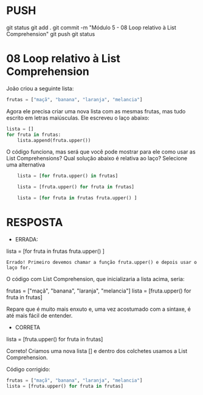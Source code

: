 
# ###################################################################################################################################################################
# ###################################################################################################################################################################
# PUSH

git status
git add .
git commit -m "Módulo 5 - 08 Loop relativo à List Comprehension"
git push
git status


# ###################################################################################################################################################################
# ###################################################################################################################################################################
#    08 Loop relativo à List Comprehension

João criou a seguinte lista:

~~~~python
frutas = ["maçã", "banana", "laranja", "melancia"]
~~~~

Agora ele precisa criar uma nova lista com as mesmas frutas, mas tudo escrito em letras maiúsculas. Ele escreveu o laço abaixo:

~~~~python
lista = []
for fruta in frutas:
    lista.append(fruta.upper())
~~~~

O código funciona, mas será que você pode mostrar para ele como usar as List Comprehensions? Qual solução abaixo é relativa ao laço?
Selecione uma alternativa

~~~~python
    lista = [for fruta.upper() in frutas]

    lista = [fruta.upper() for fruta in frutas]

    lista = [for fruta in frutas fruta.upper() ]
~~~~





# ###################################################################################################################################################################
# ###################################################################################################################################################################
#  RESPOSTA

- ERRADA:

lista = [for fruta in frutas fruta.upper() ]

    Errado! Primeiro devemos chamar a função fruta.upper() e depois usar o laço for.

O código com List Comprehension, que inicializaria a lista acima, seria:

frutas = ["maçã", "banana", "laranja", "melancia"]
lista = [fruta.upper() for fruta in frutas]

Repare que é muito mais enxuto e, uma vez acostumado com a sintaxe, é até mais fácil de entender.



- CORRETA

lista = [fruta.upper() for fruta in frutas]

Correto! Criamos uma nova lista [] e dentro dos colchetes usamos a List Comprehension.

Código corrigido:

~~~~python
frutas = ["maçã", "banana", "laranja", "melancia"]
lista = [fruta.upper() for fruta in frutas]
~~~~